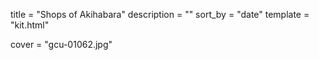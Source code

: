 
title = "Shops of Akihabara"
description = ""
sort_by = "date"
template = "kit.html"


cover = "gcu-01062.jpg"


